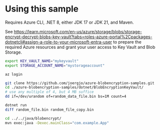 # Using this sample

Requires Azure CLI, .NET 8, either JDK 17 or JDK 21, and Maven.

See https://learn.microsoft.com/en-us/azure/storage/blobs/storage-encrypt-decrypt-blobs-key-vault?tabs=roles-azure-portal%2Cpackages-dotnetcli#assign-a-role-to-your-microsoft-entra-user to prepare the required Azure resources
and grant your user access to Key Vault and Blob Storage.

```bash
export KEY_VAULT_NAME="mykeyvault"
export STORAGE_ACCOUNT_NAME="mystorageaccount"

az login

git clone https://github.com/joergjo/azure-blobencryption-samples.git
cd ./azure-blobencryption-samples/dotnet/BlobEncryptionKeyVault/
# use any multiple of 4, but 4 MB suffice
dd if=/dev/urandom of=random_data_file.bin bs=1M count=4

dotnet run
diff random_file.bin random_file_copy.bin 

cd ../../java/blobencrypt/
mvn exec:java -Dexec.mainClass="com.example.App"
```
